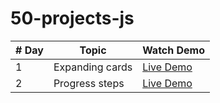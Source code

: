 # 50-projects-js

| # Day         | Topic         | Watch Demo |
| ------------- | ------------- | -----------
| 1          |      Expanding cards| [Live Demo](https://50-first-islomnumanov.netlify.app/)  |
| 2         |      Progress steps| [Live Demo](https://50-second-islomnumanov.netlify.app/)  |





